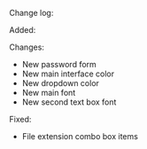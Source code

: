 Change log:

Added:

Changes:

- New password form
- New main interface color
- New dropdown color
- New main font
- New second text box font

Fixed:

- File extension combo box items